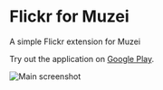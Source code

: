 Flickr for Muzei
============

A simple Flickr extension for Muzei

Try out the application on [Google Play][2].

![Main screenshot][1]

[1]: http://nicolaspomepuy.fr/wp-content/uploads/2014/02/Flickr_for_Muzei.png
[2]: https://play.google.com/store/apps/details?id=com.npi.muzeiflickr

